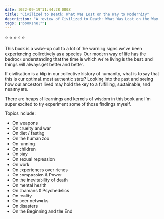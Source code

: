 ```yaml
---    
date: 2022-09-19T11:44:28.000Z
title: "Civilized to Death: What Was Lost on the Way to Modernity"
description: "A review of Civilized to Death: What Was Lost on the Way to Modernity"
tags: ["bookshelf"]
---   
```

⭐ ⭐ ⭐ ⭐ ⭐ 

This book is a wake-up call to a lot of the warning signs we've been experiencing collectively as a species. Our modern way of life has the bedrock understanding that the time in which we're living is the best, and things will always get better and better. 

If civilisation is a blip in our collective history of humanity, what is to say that this is our optimal, most authentic state? Looking into the past and seeing how our ancestors lived may hold the key to a fulfilling, sustainable, and healthy life.

There are heaps of learnings and kernels of wisdom in this book and I'm super excited to try experiment some of those findings myself.

Topics include:
- On weapons
- On cruelty and war
- On diet / fasting
- On the human zoo
- On running
- On children
- On play
- On sexual repression
- On work
- On experiences over riches
- On compassion & Power
- On the inevitability of death
- On mental health
- On shamans & Psychedelics
- On reality
- On peer networks
- On disasters
- On the Beginning and the End